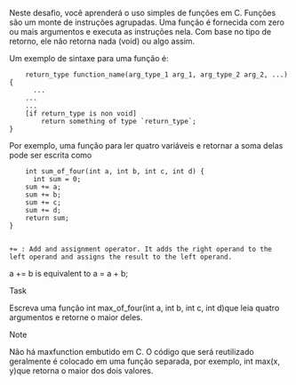 Neste desafio, você aprenderá o uso simples de funções em C. Funções são um monte de instruções agrupadas.
Uma função é fornecida com zero ou mais argumentos e executa as instruções nela. Com base no tipo de retorno, ele não retorna nada (void) ou algo assim.

Um exemplo de sintaxe para uma função é:


        return_type function_name(arg_type_1 arg_1, arg_type_2 arg_2, ...) {
    	  ...
        ...
        ...
        [if return_type is non void]
        	return something of type `return_type`;
    }
    
  Por exemplo, uma função para ler quatro variáveis e retornar a soma delas pode ser escrita como
  
  
        int sum_of_four(int a, int b, int c, int d) {
    	  int sum = 0;
        sum += a;
        sum += b;
        sum += c;
        sum += d;
        return sum;
    }
    
    
    += : Add and assignment operator. It adds the right operand to the left operand and assigns the result to the left operand.

a += b is equivalent to a = a + b;


Task

Escreva uma função int max_of_four(int a, int b, int c, int d)que leia quatro argumentos e retorne o maior deles.

Note

Não há maxfunction embutido em C. O código que será reutilizado geralmente é colocado em uma função separada, por exemplo, int max(x, y)que retorna o maior dos dois valores.
